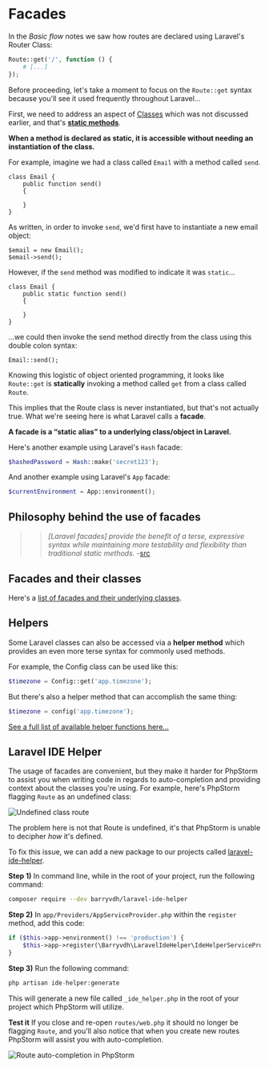 # Facades
In the *Basic flow* notes we saw how routes are declared using Laravel's Router Class:

```php
Route::get('/', function () {
    # [...]
});
```

Before proceeding, let's take a moment to focus on the `Route::get` syntax because you'll see it used frequently throughout Laravel...

First, we need to address an aspect of [Classes](/php/oop.md) which was not discussed earlier, and that's [__static methods__](http://php.net/manual/en/language.oop5.static.php).

__When a method is declared as static, it is accessible without needing an instantiation of the class.__

For example, imagine we had a class called `Email` with a method called `send`.

```
class Email {
    public function send() 
    {

    }
}
```

As written, in order to invoke `send`, we'd first have to instantiate a new email object:
```
$email = new Email();
$email->send();
```

However, if the `send` method was modified to indicate it was `static`...

```
class Email {
    public static function send() 
    {

    }
}
```

...we could then invoke the send method directly from the class using this double colon syntax:

```
Email::send();
```

Knowing this logistic of object oriented programming, it looks like `Route::get` is **statically** invoking a method called `get` from a class called `Route`.

This implies that the Route class is never instantiated, but that's not actually true. What we're seeing here is what Laravel calls a **facade**.

__A facade is a &ldquo;static alias&rdquo; to a underlying class/object in Laravel.__

Here's another example using Laravel's `Hash` facade:

```php
$hashedPassword = Hash::make('secret123');
```

And another example using Laravel's `App` facade:
```php
$currentEnvironment = App::environment();
```

## Philosophy behind the use of facades
>> *[Laravel facades] provide the benefit of a terse, expressive syntax while maintaining more testability and flexibility than traditional static methods.* -[src](http://laravel.com/docs/facades#facade-class-reference)


## Facades and their classes
Here's a [list of facades and their underlying classes](http://laravel.com/docs/facades#facade-class-reference).


## Helpers
Some Laravel classes can also be accessed via a **helper method** which provides an even more terse syntax for commonly used methods.

For example, the Config class can be used like this:

```php
$timezone = Config::get('app.timezone');
```

But there's also a helper method that can accomplish the same thing:
```php
$timezone = config('app.timezone');
```

[See a full list of available helper functions here...](https://laravel.com/docs/helpers)


## Laravel IDE Helper
The usage of facades are convenient, but they make it harder for PhpStorm to assist you when writing code in regards to auto-completion and providing context about the classes you're using. For example, here's PhpStorm flagging `Route` as an undefined class:

<img src='https://s3.amazonaws.com/making-the-internet/laravel-undefined-class-route@2x.png' style='max-width:456px;' alt='Undefined class route'>

The problem here is not that Route is undefined, it's that PhpStorm is unable to decipher *how* it's defined.

To fix this issue, we can add a new package to our projects called [laravel-ide-helper](https://github.com/barryvdh/laravel-ide-helper).


__Step 1)__ In command line, while in the root of your project, run the following command:

```bash
composer require --dev barryvdh/laravel-ide-helper
```

__Step 2)__ In `app/Providers/AppServiceProvider.php` within the `register` method, add this code:

```php
if ($this->app->environment() !== 'production') {
    $this->app->register(\Barryvdh\LaravelIdeHelper\IdeHelperServiceProvider::class);
}
```

__Step 3)__ Run the following command:

```php
php artisan ide-helper:generate
```

This will generate a new file called `_ide_helper.php` in the root of your project which PhpStorm will utilize.


__Test it__
If you close and re-open `routes/web.php` it should no longer be flagging `Route`, and you'll also notice that when you create new routes PhpStorm will assist you with auto-completion.

<img src='https://s3.amazonaws.com/making-the-internet/laravel-route-auto-completion@2x.png' style='max-width:769px;' alt='Route auto-completion in PhpStorm'>


